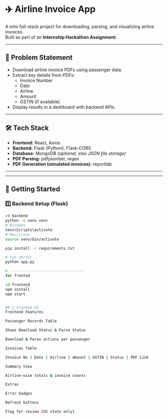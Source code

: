 # ✈️ Airline Invoice App

A mini full-stack project for downloading, parsing, and visualizing airline invoices.  
Built as part of an **Internship Hackathon Assignment**.

---

## 📌 Problem Statement
- Download airline invoice PDFs using passenger data.  
- Extract key details from PDFs:
  - Invoice Number  
  - Date  
  - Airline  
  - Amount  
  - GSTIN (if available)  
- Display results in a dashboard with backend APIs.  

---

## 🛠️ Tech Stack
- **Frontend:** React, Axios  
- **Backend:** Flask (Python), Flask-CORS  
- **Database:** MongoDB *(optional, else JSON file storage)*  
- **PDF Parsing:** pdfplumber, regex  
- **PDF Generation (simulated invoices):** reportlab  

---




---

## 🚀 Getting Started

### 1️⃣ Backend Setup (Flask)
```bash
cd backend
python -m venv venv
# Windows
venv\Scripts\activate
# Mac/Linux
source venv/bin/activate

pip install -r requirements.txt

# run server
python app.py

# ---------------------------------
for fronted

cd frontend
npm install
npm start


## 📂 Fronted UI
Frontend Features

Passenger Records Table

Shows Download Status & Parse Status

Download & Parse actions per passenger

Invoices Table

Invoice No | Date | Airline | Amount | GSTIN | Status | PDF Link

Summary View

Airline-wise totals & invoice counts

Extras

Error badges

Refresh buttons

Flag for review (UI state only)
